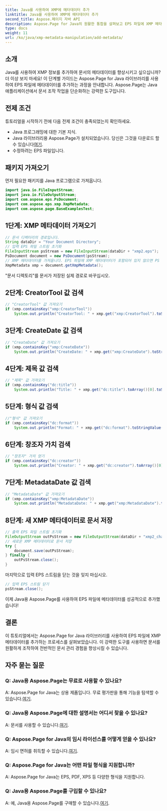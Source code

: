 ```yaml
---
title: Java를 사용하여 XMP에 메타데이터 추가
linktitle: Java를 사용하여 XMP에 메타데이터 추가
second_title: Aspose.페이지 자바 API
description: Aspose.Page for Java의 원활한 통합을 살펴보고 EPS 파일에 XMP 메타데이터를 손쉽게 추가하는 방법을 알아보세요. 지금 귀하의 문서 관리 게임을 한 단계 더 발전시키세요!
type: docs
weight: 11
url: /ko/java/xmp-metadata-manipulation/add-metadata/
---
```

## 소개
Java를 사용하여 XMP 정보를 추가하여 문서의 메타데이터를 향상시키고 싶으십니까? 더 이상 보지 마세요! 이 단계별 가이드는 Aspose.Page for Java 라이브러리를 사용하여 EPS 파일에 메타데이터를 추가하는 과정을 안내합니다. Aspose.Page는 Java 애플리케이션에서 문서 조작 작업을 단순화하는 강력한 도구입니다.
## 전제 조건
튜토리얼을 시작하기 전에 다음 전제 조건이 충족되었는지 확인하세요.
- Java 프로그래밍에 대한 기본 지식.
-  Java 라이브러리용 Aspose.Page가 설치되었습니다. 당신은 그것을 다운로드 할 수 있습니다[여기](https://releases.aspose.com/page/java/).
- 수정하려는 EPS 파일입니다.
## 패키지 가져오기
먼저 필요한 패키지를 Java 프로그램으로 가져옵니다.
```java
import java.io.FileInputStream;
import java.io.FileOutputStream;
import com.aspose.eps.PsDocument;
import com.aspose.eps.xmp.XmpMetadata;
import com.aspose.page.BaseExamplesTest;
```
## 1단계: XMP 메타데이터 가져오기
```java
// 문서 디렉터리의 경로입니다.
String dataDir = "Your Document Directory";
// 입력 EPS 파일 스트림 초기화
FileInputStream psStream = new FileInputStream(dataDir + "xmp2.eps");
PsDocument document = new PsDocument(psStream);
// XMP 메타데이터를 가져옵니다. EPS 파일에 XMP 메타데이터가 포함되어 있지 않으면 PS 메타데이터 주석(%%Creator, %%CreateDate, %%Title 등)의 값을 사용하여 새 파일이 생성됩니다.
XmpMetadata xmp = document.getXmpMetadata();
```
"문서 디렉토리"를 문서가 저장된 실제 경로로 바꾸십시오.

## 2단계: CreatorTool 값 검색
```java
// "CreatorTool" 값 가져오기
if (xmp.containsKey("xmp:CreatorTool"))
    System.out.println("CreatorTool: " + xmp.get("xmp:CreatorTool").toStringValue());
```
## 3단계: CreateDate 값 검색
```java
// "CreateDate" 값 가져오기
if (xmp.containsKey("xmp:CreateDate"))
    System.out.println("CreateDate: " + xmp.get("xmp:CreateDate").toStringValue());
```
## 4단계: 제목 값 검색
```java
// "제목" 값 가져오기
if (xmp.containsKey("dc:title"))
    System.out.println("Title: " + xmp.get("dc:title").toArray()[0].toStringValue());
```
## 5단계: 형식 값 검색
```java
//"형식" 값 가져오기
if (xmp.containsKey("dc:format"))
    System.out.println("Format: " + xmp.get("dc:format").toStringValue());
```
## 6단계: 창조자 가치 검색
```java
// "창조자" 가치 얻기
if (xmp.containsKey("dc:creator"))
    System.out.println("Creator: " + xmp.get("dc:creator").toArray()[0].toStringValue());
```
## 7단계: MetadataDate 값 검색
```java
// "MetadataDate" 값 가져오기
if (xmp.containsKey("xmp:MetadataDate"))
    System.out.println("MetadataDate: " + xmp.get("xmp:MetadataDate").toStringValue());
```
## 8단계: 새 XMP 메타데이터로 문서 저장
```java
// 출력 EPS 파일 스트림 초기화
FileOutputStream outPsStream = new FileOutputStream(dataDir + "xmp2_changed.eps");
// 새로운 XMP 메타데이터로 문서 저장
try {			
    document.save(outPsStream);
} finally {
    outPsStream.close();
}
```
마지막으로 입력 EPS 스트림을 닫는 것을 잊지 마십시오.
```java
// 입력 EPS 스트림 닫기
psStream.close();
```
이제 Java용 Aspose.Page를 사용하여 EPS 파일에 메타데이터를 성공적으로 추가했습니다!
## 결론
이 튜토리얼에서는 Aspose.Page for Java 라이브러리를 사용하여 EPS 파일에 XMP 메타데이터를 추가하는 프로세스를 살펴보았습니다. 이 강력한 도구를 사용하면 문서를 원활하게 조작하여 전반적인 문서 관리 경험을 향상시킬 수 있습니다.
## 자주 묻는 질문
### Q: Java용 Aspose.Page는 무료로 사용할 수 있나요?
 A: Aspose.Page for Java는 상용 제품입니다. 무료 평가판을 통해 기능을 탐색할 수 있습니다.[여기](https://releases.aspose.com/).
### Q: Java용 Aspose.Page에 대한 설명서는 어디서 찾을 수 있나요?
 A: 문서를 사용할 수 있습니다.[여기](https://reference.aspose.com/page/java/).
### Q: Aspose.Page for Java의 임시 라이선스를 어떻게 얻을 수 있나요?
 A: 임시 면허를 취득할 수 있습니다.[여기](https://purchase.aspose.com/temporary-license/).
### Q: Aspose.Page for Java는 어떤 파일 형식을 지원합니까?
A: Aspose.Page for Java는 EPS, PDF, XPS 등 다양한 형식을 지원합니다.
### Q: Java용 Aspose.Page를 구입할 수 있나요?
 A: 예, Java용 Aspose.Page를 구매할 수 있습니다.[여기](https://purchase.aspose.com/buy).